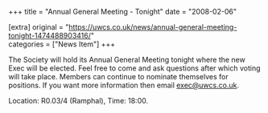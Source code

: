 +++
title = "Annual General Meeting - Tonight"
date = "2008-02-06"

[extra]
original = "https://uwcs.co.uk/news/annual-general-meeting-tonight-1474488903416/"    
categories = ["News Item"]
+++

The Society will hold its Annual General Meeting tonight where the new Exec will be elected. Feel free to come and ask questions after which voting will take place. Members can continue to nominate themselves for positions. If you want more information then email exec@uwcs.co.uk.

Location: R0.03/4 (Ramphal), Time: 18:00.


